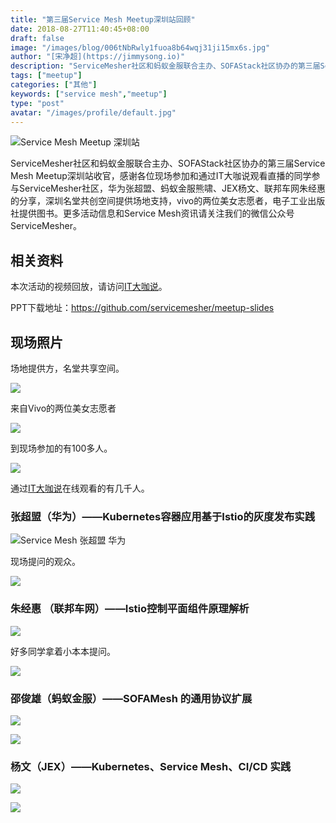 ```yaml
---
title: "第三届Service Mesh Meetup深圳站回顾"
date: 2018-08-27T11:40:45+08:00
draft: false
image: "/images/blog/006tNbRwly1fuoa8b64wqj31ji15mx6s.jpg"
author: "[宋净超](https://jimmysong.io)"
description: "ServiceMesher社区和蚂蚁金服联合主办、SOFAStack社区协办的第三届Service Mesh Meetup深圳站收官，华为张超盟、蚂蚁金服熊啸、JEX杨文、联邦车网朱经惠给大家带来分享。"
tags: ["meetup"]
categories: ["其他"]
keywords: ["service mesh","meetup"]
type: "post"
avatar: "/images/profile/default.jpg"
---
```


![Service Mesh Meetup 深圳站](006tNbRwgy1fuo41nap0jj318w0txgyl.jpg)

ServiceMesher社区和蚂蚁金服联合主办、SOFAStack社区协办的第三届Service Mesh Meetup深圳站收官，感谢各位现场参加和通过IT大咖说观看直播的同学参与ServiceMesher社区，华为张超盟、蚂蚁金服熊啸、JEX杨文、联邦车网朱经惠的分享，深圳名堂共创空间提供场地支持，vivo的两位美女志愿者，电子工业出版社提供图书。更多活动信息和Service Mesh资讯请关注我们的微信公众号ServiceMesher。

## 相关资料	

本次活动的视频回放，请访问[IT大咖说](http://www.itdks.com/eventlist/detail/2549)。

PPT下载地址：https://github.com/servicemesher/meetup-slides

## 现场照片

场地提供方，名堂共享空间。

![](006tNbRwly1fuo46qj051j31da0w8x4k.jpg)

来自Vivo的两位美女志愿者

![](006tNbRwly1fuo45qvss5j31460qwb29.jpg)

到现场参加的有100多人。

![](006tNbRwly1fuo43u5brwj31kw11te83.jpg)

通过[IT大咖说](http://www.itdks.com/eventlist/detail/2549)在线观看的有几千人。

### 张超盟（华为）——Kubernetes容器应用基于Istio的灰度发布实践

![Service Mesh 张超盟 华为](006tNbRwly1fuo49ba8t1j318k0tunpd.jpg)

现场提问的观众。

![](006tNbRwly1fuo4c33nb8j31d20wsx6p.jpg)

### 朱经惠 （联邦车网）——Istio控制平面组件原理解析

![](006tNbRwly1fuo8cdv8ucj31ca0w21ky.jpg)

好多同学拿着小本本提问。

![](006tNbRwly1fuo8dpztynj31ca0w84qq.jpg)

### 邵俊雄（蚂蚁金服）——SOFAMesh 的通用协议扩展

![](006tNbRwly1fuo8f2jjhcj31c20w0qv5.jpg)

![](006tNbRwly1fuo8fucll1j31c40vy4qq.jpg)

### 杨文（JEX）——Kubernetes、Service Mesh、CI/CD 实践

![](006tNbRwly1fuo8gb5mwqj31bo0vy1ky.jpg)

![](006tNbRwly1fuo8h8kr3gj31ca0wab2a.jpg)

